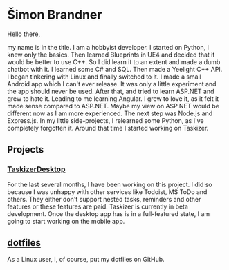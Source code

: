 # Šimon Brandner 
Hello there, 

my name is in the title. I am a hobbyist developer. I started on Python, I knew only the basics. Then learned Blueprints in UE4 and decided that it would be better to use C++. So I did learn it to an extent and made a dumb chatbot with it. I learned some C# and SQL. Then made a Yeelight C++ API. I began tinkering with Linux and finally switched to it. I made a small Android app which I can't ever release. It was only a little experiment and the app should never be used. After that, and tried to learn ASP.NET and grew to hate it. Leading to me learning Angular. I grew to love it, as it felt it made sense compared to ASP.NET. Maybe my view on ASP.NET would be different now as I am more experienced. The next step was Node.js and Express.js. In my little side-projects, I relearned some Python, as I've completely forgotten it. Around that time I started working on Taskizer.

## Projects

### [TaskizerDesktop](https://github.com/SimonBrandner/TaskizerDesktop.git)

For the last several months, I have been working on this project. I did so because I was unhappy with other services like Todoist, MS ToDo and others. They either don't support nested tasks, reminders and other features or these features are paid. Taskizer is currently in beta development. Once the desktop app has is in a full-featured state, I am going to start working on the mobile app.

## [dotfiles](https://github.com/SimonBrandner/dotfiles)
As a Linux user, I, of course, put my dotfiles on GitHub.
